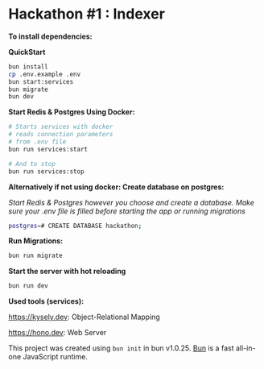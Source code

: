 # Hackathon #1 : Indexer

**To install dependencies:**

**QuickStart**

```bash
bun install
cp .env.example .env
bun start:services
bun migrate
bun dev
```

**Start Redis & Postgres Using Docker:**

```bash
# Starts services with docker
# reads connection parameters
# from .env file
bun run services:start

# And to stop
bun run services:stop
```

**Alternatively if not using docker: Create database on postgres:**

_Start Redis & Postgres however you choose and create a database.
Make sure your .env file is filled before starting the app or running migrations_

```bash
postgres=# CREATE DATABASE hackathon;
```

**Run Migrations:**

```bash
bun run migrate
```

**Start the server with hot reloading**

```bash
bun run dev
```

**Used tools (services):**

https://kysely.dev: Object-Relational Mapping

https://hono.dev: Web Server

This project was created using `bun init` in bun v1.0.25. [Bun](https://bun.sh) is a fast all-in-one JavaScript runtime.
